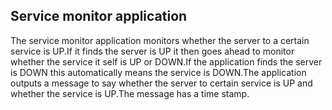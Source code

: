 ## Service monitor application
The service monitor application monitors whether the server to a certain service is UP.If it finds the server is UP it then goes ahead to monitor whether the service it self is UP or DOWN.If the application finds the server is DOWN this automatically means the service is DOWN.The application outputs a message to say whether the server to certain service is UP and whether the service is UP.The message has a time stamp.
